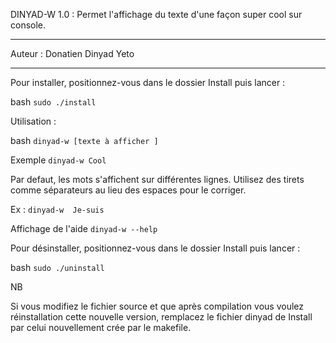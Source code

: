 
DINYAD-W 1.0 : Permet l'affichage du texte d'une façon super cool sur console.

_____________________________________________
Auteur : Donatien Dinyad Yeto

_____________________________________________

Pour installer, positionnez-vous dans le dossier Install puis lancer :

bash 
`
sudo ./install
`


Utilisation : 

bash
`
dinyad-w [texte à afficher ]
`

Exemple 
`
dinyad-w Cool
`

Par defaut, les mots s'affichent sur différentes lignes. Utilisez des tirets comme séparateurs au lieu des espaces pour le corriger.

Ex : `dinyad-w  Je-suis`


Affichage de l'aide
`
dinyad-w --help
`


Pour désinstaller, positionnez-vous dans le dossier Install puis lancer :

bash 
`
sudo ./uninstall
 `

NB

Si vous modifiez le fichier source et que après compilation vous voulez réinstallation cette nouvelle version, remplacez le fichier dinyad de Install par celui nouvellement crée par le makefile.
